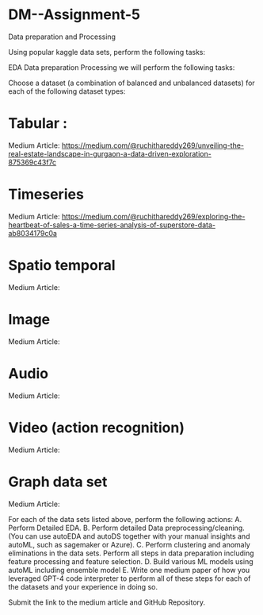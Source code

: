 # DM--Assignment-5

Data preparation and Processing

Using popular kaggle data sets, perform the following tasks:

EDA
Data preparation
Processing
we will perform the following tasks:

Choose a dataset (a combination of balanced and unbalanced datasets) for each of the following dataset types:

# Tabular : 

Medium Article:  https://medium.com/@ruchithareddy269/unveiling-the-real-estate-landscape-in-gurgaon-a-data-driven-exploration-875369c43f7c  

# Timeseries     
 Medium Article:  https://medium.com/@ruchithareddy269/exploring-the-heartbeat-of-sales-a-time-series-analysis-of-superstore-data-ab8034179c0a

# Spatio temporal    
 Medium Article: 

# Image 
 Medium Article: 

# Audio      
 Medium Article:  

# Video (action recognition)  
 Medium Article:  

# Graph data set   
 Medium Article:  



For each of the data sets listed above, perform the following actions: A. Perform Detailed EDA. B. Perform detailed Data preprocessing/cleaning. (You can use autoEDA and autoDS together with your manual insights and autoML, such as sagemaker or Azure). C. Perform clustering and anomaly eliminations in the data sets. Perform all steps in data preparation including feature processing and feature selection. D. Build various ML models using autoML including ensemble model E. Write one medium paper of how you leveraged GPT-4 code interpreter to perform all of these steps for each of the datasets and your experience in doing so.

Submit the link to the medium article and GitHub Repository.


